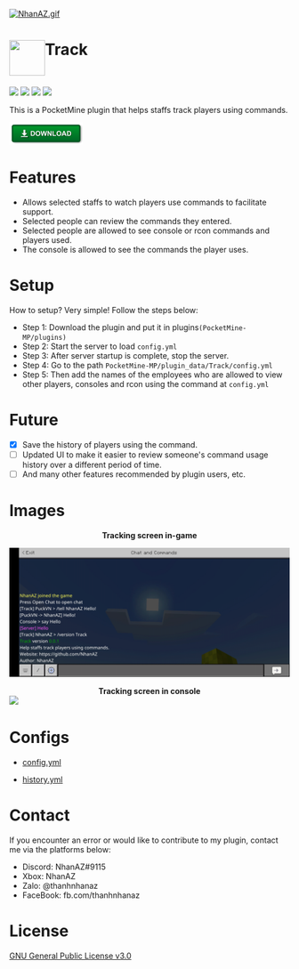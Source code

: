 <a href="https://gifyu.com/image/Gb5f"><img src="https://s5.gifyu.com/images/NhanAZ.gif" alt="NhanAZ.gif" border="0" /></a>

<h1>Track<img src="https://s9.gifyu.com/images/icon.png" height="64" width="64"  align="left"></img></h1><br/>

[![](https://poggit.pmmp.io/shield.state/Track)](https://poggit.pmmp.io/p/Track) [![](https://poggit.pmmp.io/shield.api/Track)](https://poggit.pmmp.io/p/Track) [![](https://poggit.pmmp.io/shield.dl.total/Track)](https://poggit.pmmp.io/p/Track) [![](https://poggit.pmmp.io/shield.dl/Track)](https://poggit.pmmp.io/p/Track)

This is a PocketMine plugin that helps staffs track players using commands.<br/>

<!-- <div align="center"> -->
<a href="https://poggit.pmmp.io/r/136167/Track.phar" target="_blank" title="Click to download the plugin">
  <img src="images/download.png" </img>
</a>
<!-- </div> -->

# Features
- Allows selected staffs to watch players use commands to facilitate support.
- Selected people can review the commands they entered.
- Selected people are allowed to see console or rcon commands and players used.
- The console is allowed to see the commands the player uses.

# Setup
How to setup? Very simple! Follow the steps below:
- Step 1: Download the plugin and put it in plugins`(PocketMine-MP/plugins)`
- Step 2: Start the server to load `config.yml`
- Step 3: After server startup is complete, stop the server.
- Step 4: Go to the path `PocketMine-MP/plugin_data/Track/config.yml`
- Step 5: Then add the names of the employees who are allowed to view other players, consoles and rcon using the command at `config.yml`

# Future
- [X] Save the history of players using the command.
- [ ] Updated UI to make it easier to review someone's command usage history over a different period of time.
- [ ] And many other features recommended by plugin users, etc.

# Images
<div align="center"> <b>Tracking screen in-game</b> </div>

![ingame](images/ingame.jpg)

<div align="center"> <b>Tracking screen in console</b> </div>

<img src="https://lh3.googleusercontent.com/hmPIDXZJmhCg9N2sNqpZkIT7SPALDDB2PCtk_lMSbdmBSCSSxEvtNXHY6_9Tjb3veW_Z0BrGK_eZJm33h9pNl_T5vrxQGl-RKcY8CFnN1Jveqe_66djY2HADl3aqx3shc5FBgFfH5-A=w600-h315-p-k" />

# Configs
- [config.yml](https://github.com/NhanAZ/Track/blob/main/resources/config.yml)

- [history.yml](https://github.com/NhanAZ/Track/blob/main/resources/history.yml)

# Contact
If you encounter an error or would like to contribute to my plugin, contact me via the platforms below:
- Discord: NhanAZ#9115
- Xbox: NhanAZ
- Zalo: @thanhnhanaz
- FaceBook: fb.com/thanhnhanaz

# License
[GNU General Public License v3.0](https://www.gnu.org/licenses/gpl-3.0.html)
